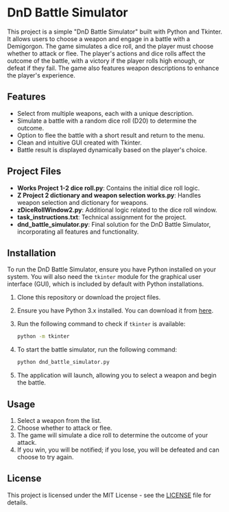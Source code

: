 
# DnD Battle Simulator

This project is a simple "DnD Battle Simulator" built with Python and Tkinter. It allows users to choose a weapon and engage in a battle with a Demigorgon. The game simulates a dice roll, and the player must choose whether to attack or flee. The player's actions and dice rolls affect the outcome of the battle, with a victory if the player rolls high enough, or defeat if they fail. The game also features weapon descriptions to enhance the player's experience.

## Features

- Select from multiple weapons, each with a unique description.
- Simulate a battle with a random dice roll (D20) to determine the outcome.
- Option to flee the battle with a short result and return to the menu.
- Clean and intuitive GUI created with Tkinter.
- Battle result is displayed dynamically based on the player's choice.

## Project Files

- **Works Project 1-2 dice roll.py**: Contains the initial dice roll logic.
- **Z Project 2 dictionary and weapon selection works.py**: Handles weapon selection and dictionary for weapons.
- **zDiceRollWindow2.py**: Additional logic related to the dice roll window.
- **task_instructions.txt**: Technical assignment for the project.
- **dnd_battle_simulator.py**: Final solution for the DnD Battle Simulator, incorporating all features and functionality.

## Installation

To run the DnD Battle Simulator, ensure you have Python installed on your system. You will also need the `tkinter` module for the graphical user interface (GUI), which is included by default with Python installations.

1. Clone this repository or download the project files.
   
2. Ensure you have Python 3.x installed. You can download it from [here](https://www.python.org/downloads/).

3. Run the following command to check if `tkinter` is available:
   ```bash
   python -m tkinter
   ```

4. To start the battle simulator, run the following command:
   ```bash
   python dnd_battle_simulator.py
   ```

5. The application will launch, allowing you to select a weapon and begin the battle.

## Usage

1. Select a weapon from the list.
2. Choose whether to attack or flee.
3. The game will simulate a dice roll to determine the outcome of your attack.
4. If you win, you will be notified; if you lose, you will be defeated and can choose to try again.

## License

This project is licensed under the MIT License - see the [LICENSE](LICENSE) file for details.
